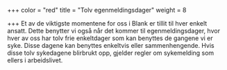 +++
color = "red"
title = "Tolv egenmeldingsdager"
weight = 8

+++
Et av de viktigste momentene for oss i Blank er tillit til hver enkelt ansatt. Dette benytter vi også når det kommer til egenmeldingsdager, hvor hver av oss har tolv frie enkeltdager som kan benyttes de gangene vi er syke. Disse dagene kan benyttes enkeltvis eller sammenhengende. Hvis disse tolv sykedagene blirbrukt opp, gjelder regler om sykemelding som ellers i arbeidslivet.
